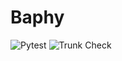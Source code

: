 # Baphy

![Pytest](https://github.com/baphy-cpp/baphy/actions/workflows/pytest.yml/badge.svg)
![Trunk Check](https://github.com/baphy-cpp/baphy/actions/workflows/trunk-check.yml/badge.svg)
